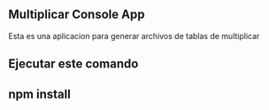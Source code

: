 
## Multiplicar Console App

Esta es una aplicacion para generar archivos de tablas 
de multiplicar

Ejecutar este comando
---
npm install
----


